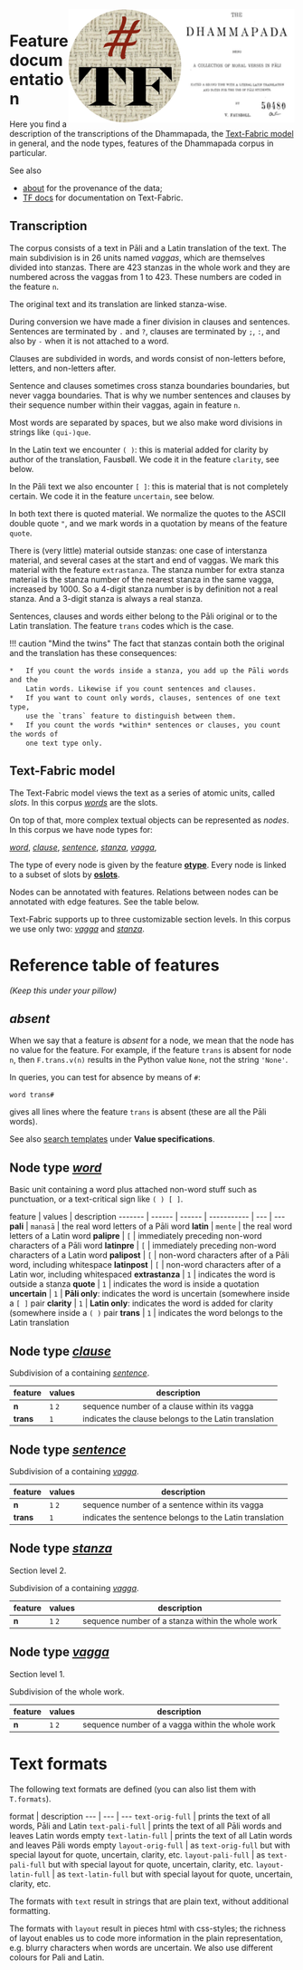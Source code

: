 <img src="images/logo.png" align="right" width="200"/>
<img src="images/tf.png" align="right" width="200"/>

# Feature documentation

Here you find a description of the transcriptions of the Dhammapada,
the
[Text-Fabric model](https://annotation.github.io/text-fabric/tf/about/datamodel.html)
in general, and the node types, features of the
Dhammapada corpus in particular.

See also

*   [about](about.md) for the provenance of the data;
*   [TF docs](https://annotation.github.io/text-fabric/tf) for documentation on Text-Fabric.

## Transcription

The corpus consists of a text in Pāli and a Latin translation of the text.
The main subdivision is in 26 units named *vaggas*, which are themselves divided
into stanzas. There are 423 stanzas in the whole work and they are numbered across the vaggas
from 1 to 423. These numbers are coded in the feature `n`.

The original text and its translation are linked stanza-wise.

During conversion we have made a finer division in clauses and sentences.
Sentences are terminated by `.` and `?`, clauses are terminated by `;`, `:`, and
also by `-` when it is not attached to a word.

Clauses are subdivided in words, and words consist of
non-letters before, letters, and non-letters after.

Sentence and clauses sometimes cross stanza boundaries boundaries, but never
vagga boundaries.
That is why we number sentences and clauses by their sequence number within their
vaggas, again in feature `n`.

Most words are separated by spaces, but we also make word divisions in strings like
`(qui-)que`.

In the Latin text we encounter `( )`: this is material added for clarity by author
of the translation, Fausbøll. We code it in the feature `clarity`, see below.

In the Pāli text we also encounter `[ ]`: this is material that is not completely certain.
We code it in the feature `uncertain`, see below.

In both text there is quoted material. We normalize the quotes to the ASCII double quote
`"`, and we mark words in a quotation by means of the feature `quote`.

There is (very little) material outside stanzas: one case of interstanza material,
and several cases at the start and end of vaggas.
We mark this material with the feature `extrastanza`.
The stanza number for extra stanza material is the stanza number of the nearest stanza in the
same vagga, increased by 1000. So a 4-digit stanza number is by definition not a real stanza.
And a 3-digit stanza is always a real stanza.

Sentences, clauses and words either belong to the Pāli original or to the Latin
translation. The feature `trans` codes which is the case.

!!! caution "Mind the twins"
    The fact that stanzas contain both the original and the translation has these consequences:

    *   If you count the words inside a stanza, you add up the Pāli words and the
        Latin words. Likewise if you count sentences and clauses.
    *   If you want to count only words, clauses, sentences of one text type,
        use the `trans` feature to distinguish between them.
    *   If you count the words *within* sentences or clauses, you count the words of
        one text type only.


## Text-Fabric model

The Text-Fabric model views the text as a series of atomic units, called
*slots*. In this corpus [*words*](#word) are the slots.

On top of that, more complex textual objects can be represented as *nodes*. In
this corpus we have node types for:

[*word*](#word),
[*clause*](#clause),
[*sentence*](#sentence),
[*stanza*](#stanza),
[*vagga*](#vagga),

The type of every node is given by the feature
[**otype**](https://annotation.github.io/text-fabric/tf/cheatsheet.html#f-node-features).
Every node is linked to a subset of slots by
[**oslots**](https://annotation.github.io/text-fabric/tf/cheatsheet.html#special-edge-feature-oslots).

Nodes can be annotated with features.
Relations between nodes can be annotated with edge features.
See the table below.

Text-Fabric supports up to three customizable section levels.
In this corpus we use only two:
[*vagga*](#vagga) and [*stanza*](#stanza).

# Reference table of features

*(Keep this under your pillow)*

## *absent*

When we say that a feature is *absent* for a node, we mean that the node has no value
for the feature. For example, if the feature `trans` is absent for node `n`, then
`F.trans.v(n)` results in the Python value `None`, not the string `'None'`.

In queries, you can test for absence by means of `#`:

```
word trans#
```

gives all lines where the feature `trans` is absent (these are all the Pāli words).

See also
[search templates](https://annotation.github.io/text-fabric/tf/about/searchusage.html)
under **Value specifications**.

## Node type [*word*](#word)

Basic unit containing a word plus attached non-word stuff such as punctuation,
or a text-critical sign like `( ) [ ]`.

feature | values | description
------- | ------ | ------ | ----------- | --- | ---
**pali** | `manasā` | the real word letters of a Pāli word
**latin** | `mente` | the real word letters of a Latin word
**palipre** | `[` | immediately preceding non-word characters of a Pāli word
**latinpre** | `[` | immediately preceding non-word characters of a Latin word
**palipost** | `[` | non-word characters after of a Pāli word, including whitespace
**latinpost** | `[` | non-word characters after of a Latin wor, including whitespaced
**extrastanza** | `1` | indicates the word is outside a stanza
**quote** | `1` | indicates the word is inside a quotation
**uncertain** | `1` | **Pāli only**: indicates the word is uncertain (somewhere inside a `[ ]` pair
**clarity** | `1` | **Latin only**: indicates the word is added for clarity (somewhere inside a `( )` pair
**trans** | `1` | indicates the word belongs to the Latin translation

## Node type [*clause*](#clause)

Subdivision of a containing [*sentence*](#sentence).

feature | values | description
------- | ------ | ------
**n** | `1` `2` | sequence number of a clause within its vagga
**trans** | `1` | indicates the clause belongs to the Latin translation

## Node type [*sentence*](#sentence)

Subdivision of a containing [*vagga*](#vagga).

feature | values | description
------- | ------ | ------
**n** | `1` `2` | sequence number of a sentence within its vagga
**trans** | `1` | indicates the sentence belongs to the Latin translation

## Node type [*stanza*](#stanza)

Section level 2.

Subdivision of a containing [*vagga*](#vagga).

feature | values | description
------- | ------ | ------
**n** | `1` `2` | sequence number of a stanza within the whole work

## Node type [*vagga*](#vagga)

Section level 1.

Subdivision of the whole work.

feature | values | description
------- | ------ | ------
**n** | `1` `2` | sequence number of a vagga within the whole work

# Text formats

The following text formats are defined (you can also list them with `T.formats`).

format | description
--- | --- | ---
`text-orig-full`     | prints the text of all words, Pāli and Latin
`text-pali-full`    | prints the text of all Pāli words and leaves Latin words empty
`text-latin-full`    | prints the text of all Latin words and leaves Pāli words empty
`layout-orig-full`   | as `text-orig-full` but with special layout for quote, uncertain, clarity, etc.
`layout-pali-full`   | as `text-pali-full` but with special layout for quote, uncertain, clarity, etc.
`layout-latin-full`   | as `text-latin-full` but with special layout for quote, uncertain, clarity, etc.

The formats with `text` result in strings that are plain text, without additional formatting.

The formats with `layout` result in pieces html with css-styles;
the richness of layout enables us to code more information
in the plain representation, e.g. blurry characters when words are uncertain.
We also use different colours for Pali and Latin.
